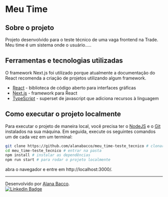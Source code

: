 # Meu Time

## Sobre o projeto

Projeto desenvolvido para o teste técnico de uma vaga frontend na Trade.
Meu time é um sistema onde o usuário.....

## Ferramentas e tecnologias utilizadas

O framework Next.js foi utilizado porque atualmente a documentação do React recomenda a criação de projetos utilizando algum framework.

- [React](https://react.dev/) - biblioteca de código aberto para interfaces gráficas
- [Next.js](https://nextjs.org/) - framework para React
- [TypeScript](https://www.typescriptlang.org/) - superset de javascript que adiciona recursos à linguagem

## Como executar o projeto localmente

Para executar o projeto de maneira local, você precisa ter o [NodeJS](https://nodejs.org/) e o [Git](https://git-scm.com/) instalados na sua máquina. Em seguida, execute os seguintes comandos um de cada vez em um terminal:

```bash
git clone https://github.com/alanabacco/meu_time-teste_tecnico # clonar o projeto
cd meu_time-teste_tecnico # entrar na pasta
npm install # instalar as dependências
npm run start # para rodar o projeto localmente
```

abra o navegador e entre em http://localhost:3000/.

---

Desenvolvido por [Alana Bacco](https://github.com/alanabacco). <br />
[![Linkedin Badge](https://img.shields.io/badge/-Linkedin-blue?style=flat-square&logo=Linkedin&logoColor=white&link=https://www.linkedin.com/in/alana-bacco/)](https://www.linkedin.com/in/alana-bacco/)
